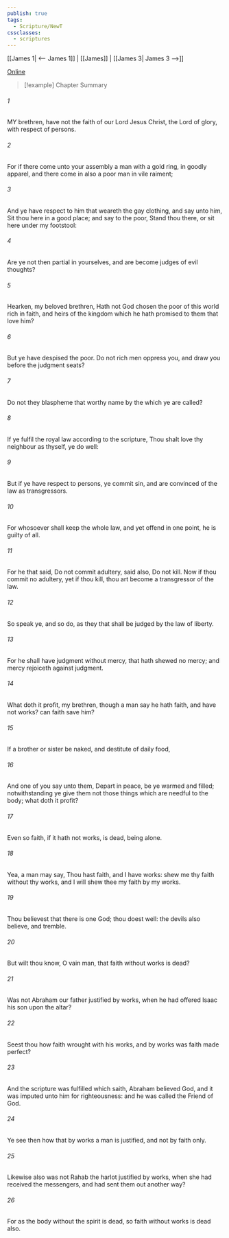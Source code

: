 ```yaml
---
publish: true
tags:
  - Scripture/NewT
cssclasses:
  - scriptures
---
```

[[James 1| <-- James 1]] | [[James]] | [[James 3| James 3 -->]]

[Online](https://churchofjesuschrist.org/study/scriptures/nt/james/2?lang=eng)

>[!example] Chapter Summary
>
###### 1
MY brethren, have not the faith of our Lord Jesus Christ, the Lord of glory, with respect of persons.
###### 2
For if there come unto your assembly a man with a gold ring, in goodly apparel, and there come in also a poor man in vile raiment;
###### 3
And ye have respect to him that weareth the gay clothing, and say unto him, Sit thou here in a good place; and say to the poor, Stand thou there, or sit here under my footstool:
###### 4
Are ye not then partial in yourselves, and are become judges of evil thoughts?
###### 5
Hearken, my beloved brethren, Hath not God chosen the poor of this world rich in faith, and heirs of the kingdom which he hath promised to them that love him?
###### 6
But ye have despised the poor. Do not rich men oppress you, and draw you before the judgment seats?
###### 7
Do not they blaspheme that worthy name by the which ye are called?
###### 8
If ye fulfil the royal law according to the scripture, Thou shalt love thy neighbour as thyself, ye do well:
###### 9
But if ye have respect to persons, ye commit sin, and are convinced of the law as transgressors.
###### 10
For whosoever shall keep the whole law, and yet offend in one point, he is guilty of all.
###### 11
For he that said, Do not commit adultery, said also, Do not kill. Now if thou commit no adultery, yet if thou kill, thou art become a transgressor of the law.
###### 12
So speak ye, and so do, as they that shall be judged by the law of liberty.
###### 13
For he shall have judgment without mercy, that hath shewed no mercy; and mercy rejoiceth against judgment.
###### 14
What doth it profit, my brethren, though a man say he hath faith, and have not works? can faith save him?
###### 15
If a brother or sister be naked, and destitute of daily food,
###### 16
And one of you say unto them, Depart in peace, be ye warmed and filled; notwithstanding ye give them not those things which are needful to the body; what doth it profit?
###### 17
Even so faith, if it hath not works, is dead, being alone.
###### 18
Yea, a man may say, Thou hast faith, and I have works: shew me thy faith without thy works, and I will shew thee my faith by my works.
###### 19
Thou believest that there is one God; thou doest well: the devils also believe, and tremble.
###### 20
But wilt thou know, O vain man, that faith without works is dead?
###### 21
Was not Abraham our father justified by works, when he had offered Isaac his son upon the altar?
###### 22
Seest thou how faith wrought with his works, and by works was faith made perfect?
###### 23
And the scripture was fulfilled which saith, Abraham believed God, and it was imputed unto him for righteousness: and he was called the Friend of God.
###### 24
Ye see then how that by works a man is justified, and not by faith only.
###### 25
Likewise also was not Rahab the harlot justified by works, when she had received the messengers, and had sent them out another way?
###### 26
For as the body without the spirit is dead, so faith without works is dead also.



